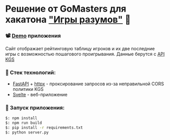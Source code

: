 # Решение от GoMasters для хакатона ["Игры разумов"](https://practicingfutures.org/mindgame) 📜 

### 📽 [Demo](https://drive.google.com/file/d/1eCb4pxvAIy8b3kuNRaL3psVLeEQquFYn/view) приложения
Cайт отображает рейтинговую таблицу игроков и их две последние игры с возможностью пошагового проигрывания. Данные берутся с [API KGS](https://www.gokgs.com/json/access)

### 🔫 Стек технологий:
* [FastAPI](https://fastapi.tiangolo.com/) + [httpx](https://www.python-httpx.org/) - проксирование запросов из-за неправильной CORS политики KGS
* [Svelte](https://svelte.dev/) - веб-приложение

### 🚀 Запуск приложения:
```bash
$: npm install
$: npm run build
$: pip install -r requirements.txt
$: python server.py
```
